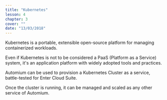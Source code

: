 ```yaml
---
title: "Kubernetes"
lesson: 4
chapter: 3
cover: ""
date: "13/03/2018"
---
```


Kubernetes is a portable, extensible open-source platform for managing containerized workloads.

Even if Kubernetes is not to be considered a PaaS (Platform as a Service) system, it's an application platform with widely adopted tools and practices.

Automium can be used to provision a Kubernetes Cluster as a service, battle-tested for Enter Cloud Suite.

Once the cluster is running, it can be managed and scaled as any other service of Automium.

